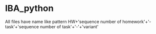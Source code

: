 # IBA_python
All files have name like pattern HW+'sequence number of homework'+'-task'+'sequence number of task'+'-'+'variant'
